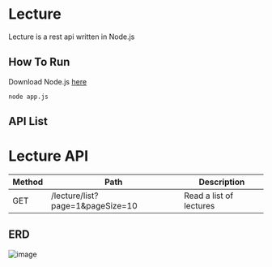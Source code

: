 # Lecture

Lecture is a rest api written in Node.js

## How To Run

Download Node.js [here](https://nodejs.org/en/download/)

```
node app.js
```
## API List

# Lecture API

| Method | Path                                   | Description             |
| -------| -------------------------------------- | ----------------------  |
| GET    | /lecture/list?page=1&pageSize=10       | Read a list of lectures |

## ERD
![image](https://user-images.githubusercontent.com/45909171/147907734-b527f2e4-5f26-4304-8585-5ee27769f87a.png)
